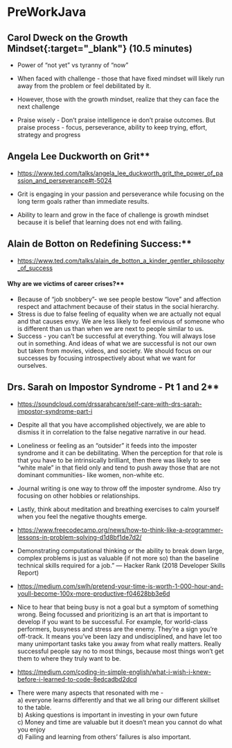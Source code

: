 # PreWorkJava
 ## Carol Dweck on the Growth Mindset{:target="_blank"} (10.5 minutes)

- Power of “not yet” vs tyranny of “now”   
- When faced with challenge - those that have fixed mindset will likely run away from the problem or feel debilitated by it.
- However, those with the growth mindset, realize that they can face the next challenge

- Praise wisely -
Don’t praise intelligence ie don’t praise outcomes.
But praise process - focus, perseverance, ability to keep trying, effort, strategy and progress

## Angela Lee Duckworth on Grit** 

- https://www.ted.com/talks/angela_lee_duckworth_grit_the_power_of_passion_and_perseverance#t-5024


- Grit 
is engaging in your passion and perseverance while focusing on the long term goals rather than immediate results. 

- Ability to learn and grow in the face of challenge is growth mindset because it is belief that learning does not end with failing.

## Alain de Botton on Redefining Success:**

- https://www.ted.com/talks/alain_de_botton_a_kinder_gentler_philosophy_of_success

#### Why are we victims of career crises?**  
- Because of “job snobbery”- we see people bestow “love” and affection respect and attachment because of their status in the social hierarchy.    
- Stress is due to false feeling of equality when we are actually not equal and that causes envy.  We are less likely to feel envious of someone who is different than us than when we are next to people similar to us.  
- Success - you can’t be successful at everything.  You will always lose out in something.  And ideas of what we are successful is not our own but taken from movies, videos, and society.  We should focus on our successes by focusing introspectively about what we want for ourselves.   

## Drs. Sarah on Impostor Syndrome - Pt 1 and 2**   

- https://soundcloud.com/drssarahcare/self-care-with-drs-sarah-impostor-syndrome-part-i

- Despite all that you have accomplished objectively, we are able to dismiss it in correlation to the false negative narrative in our head.  
- Loneliness or feeling as an “outsider” it feeds into the imposter syndrome and it can be debilitating.
When the perception for that role is that you have to be intrinsically brilliant, then there was likely to see “white male” in that field only and tend to push away those that are not dominant communities- like women, non-white etc.   
- Journal writing is one way to throw off the imposter syndrome. Also try focusing on other hobbies or relationships.   
- Lastly, think about meditation and breathing exercises to calm yourself when you feel the negative thoughts emerge.


- https://www.freecodecamp.org/news/how-to-think-like-a-programmer-lessons-in-problem-solving-d1d8bf1de7d2/  
- Demonstrating computational thinking or the ability to break down large, complex problems is just as valuable (if not more so) than the baseline technical skills required for a job.” — Hacker Rank (2018 Developer Skills Report)

- https://medium.com/swlh/pretend-your-time-is-worth-1-000-hour-and-youll-become-100x-more-productive-f04628bb3e6d  
- Nice to hear that being busy is not a goal but a symptom of something wrong.  Being focussed and prioritizing is an art that is important to develop if you want to be successful.  For example, for world-class performers, busyness and stress are the enemy. They’re a sign you’re off-track. It means you’ve been lazy and undisciplined, and have let too many unimportant tasks take you away from what really matters. Really successful people say no to most things, because most things won’t get them to where they truly want to be.  

- https://medium.com/coding-in-simple-english/what-i-wish-i-knew-before-i-learned-to-code-8edcadbd2dcd  

- There were many aspects that resonated with me -    
a) everyone learns differently and that we all bring our different skillset to the table.   
b) Asking questions is important in investing in your own future  
c) Money and time are valuable but it doesn’t mean you cannot do what you enjoy  
d) Failing and learning from others’ failures is also important.
